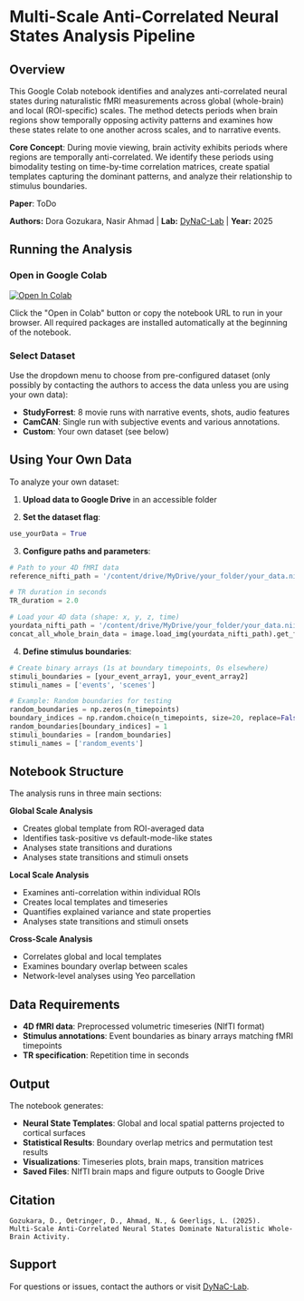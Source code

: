 # Multi-Scale Anti-Correlated Neural States Analysis Pipeline

## Overview

This Google Colab notebook identifies and analyzes anti-correlated neural states during naturalistic fMRI measurements across global (whole-brain) and local (ROI-specific) scales. The method detects periods when brain regions show temporally opposing activity patterns and examines how these states relate to one another across scales, and to narrative events.

**Core Concept**: During movie viewing, brain activity exhibits periods where regions are temporally anti-correlated. We identify these periods using bimodality testing on time-by-time correlation matrices, create spatial templates capturing the dominant patterns, and analyze their relationship to stimulus boundaries.

**Paper**: ToDo

**Authors:** Dora Gozukara, Nasir Ahmad | **Lab:** [DyNaC-Lab](https://www.dynac-lab.com) | **Year:** 2025

## Running the Analysis

### Open in Google Colab

[![Open In Colab](https://colab.research.google.com/assets/colab-badge.svg)](https://colab.research.google.com/github/drgzkr/Multi-Scale_Anti-Correlated/blob/main/Multi_Scale_AntiCorrelated_Neural_States_Dominate_Naturalistic_WholeBrain_Activity.ipynb)

Click the "Open in Colab" button or copy the notebook URL to run in your browser. All required packages are installed automatically at the beginning of the notebook.

### Select Dataset
Use the dropdown menu to choose from pre-configured dataset (only possibly by contacting the authors to access the data unless you are using your own data):
- **StudyForrest**: 8 movie runs with narrative events, shots, audio features
- **CamCAN**: Single run with subjective events and various annotations.
- **Custom**: Your own dataset (see below)

## Using Your Own Data

To analyze your own dataset:

1. **Upload data to Google Drive** in an accessible folder

2. **Set the dataset flag**:
```python
use_yourData = True
```

3. **Configure paths and parameters**:
```python
# Path to your 4D fMRI data
reference_nifti_path = '/content/drive/MyDrive/your_folder/your_data.nii.gz'

# TR duration in seconds  
TR_duration = 2.0

# Load your 4D data (shape: x, y, z, time)
yourdata_nifti_path = '/content/drive/MyDrive/your_folder/your_data.nii.gz'
concat_all_whole_brain_data = image.load_img(yourdata_nifti_path).get_fdata()
```

4. **Define stimulus boundaries**:
```python
# Create binary arrays (1s at boundary timepoints, 0s elsewhere)
stimuli_boundaries = [your_event_array1, your_event_array2]
stimuli_names = ['events', 'scenes']

# Example: Random boundaries for testing
random_boundaries = np.zeros(n_timepoints)
boundary_indices = np.random.choice(n_timepoints, size=20, replace=False)
random_boundaries[boundary_indices] = 1
stimuli_boundaries = [random_boundaries]
stimuli_names = ['random_events']
```

## Notebook Structure

The analysis runs in three main sections:

**Global Scale Analysis**
- Creates global template from ROI-averaged data
- Identifies task-positive vs default-mode-like states
- Analyses state transitions and durations
- Analyses state transitions and stimuli onsets

**Local Scale Analysis**  
- Examines anti-correlation within individual ROIs
- Creates local templates and timeseries
- Quantifies explained variance and state properties
- Analyses state transitions and stimuli onsets

**Cross-Scale Analysis**
- Correlates global and local templates
- Examines boundary overlap between scales
- Network-level analyses using Yeo parcellation

## Data Requirements

- **4D fMRI data**: Preprocessed volumetric timeseries (NIfTI format)
- **Stimulus annotations**: Event boundaries as binary arrays matching fMRI timepoints
- **TR specification**: Repetition time in seconds


## Output

The notebook generates:

- **Neural State Templates**: Global and local spatial patterns projected to cortical surfaces
- **Statistical Results**: Boundary overlap metrics and permutation test results
- **Visualizations**: Timeseries plots, brain maps, transition matrices
- **Saved Files**: NIfTI brain maps and figure outputs to Google Drive


## Citation

```
Gozukara, D., Oetringer, D., Ahmad, N., & Geerligs, L. (2025). 
Multi-Scale Anti-Correlated Neural States Dominate Naturalistic Whole-Brain Activity.
```

## Support

For questions or issues, contact the authors or visit [DyNaC-Lab](https://www.dynac-lab.com).
